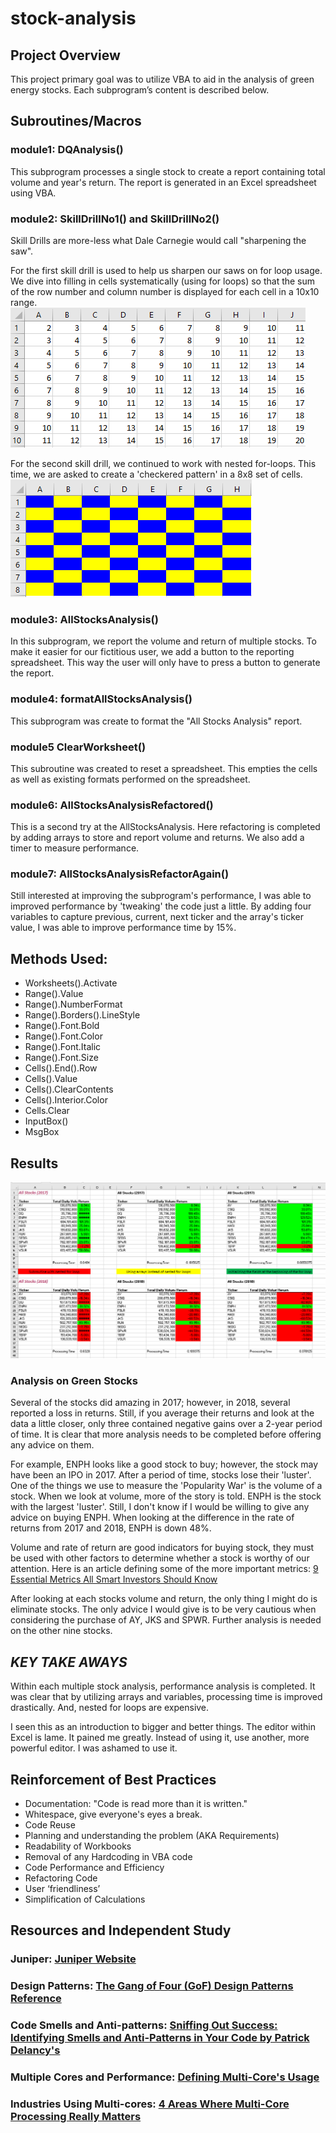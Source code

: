 # stock-analysis

## Project Overview

This project primary goal was to utilize VBA to aid in the analysis of green energy stocks. Each subprogram’s content is described below.


## Subroutines/Macros

### module1: DQAnalysis()

This subprogram processes a single stock to create a report containing total volume and year's return. The report is generated in an Excel spreadsheet using VBA.

### module2: SkillDrillNo1() and SkillDrillNo2()

Skill Drills are more-less what Dale Carnegie would call "sharpening the saw".

For the first skill drill is used to help us sharpen our saws on for loop usage. We
dive into filling in cells systematically (using for loops) so that the sum of the
row number and column number is displayed for each cell in a 10x10 range.
![](resources/SkillDrill1.png)

For the second skill drill, we continued to work with nested for-loops. This time,
we are asked to create a 'checkered pattern' in a 8x8 set of cells.
![](resources/SkillDrill2.png)

### module3: AllStocksAnalysis()

In this subprogram, we report the volume and return of multiple stocks. To make it
easier for our fictitious user, we add a button to the reporting spreadsheet. This
way the user will only have to press a button to generate the report.

### module4: formatAllStocksAnalysis()

This subprogram was create to format the "All Stocks Analysis" report.

### module5 ClearWorksheet()

This subroutine was created to reset a spreadsheet. This empties the cells as well
as existing formats performed on the spreadsheet.

### module6: AllStocksAnalysisRefactored()

This is a second try at the AllStocksAnalysis. Here refactoring is completed by adding
arrays to store and report volume and returns. We also add a timer to measure performance.

### module7: AllStocksAnalysisRefactorAgain()

Still interested at improving the subprogram's performance, I was able to improved
performance by 'tweaking' the code just a little. By adding four variables to capture
previous, current, next ticker and the array's ticker value, I was able to improve
performance time by 15%.

## Methods Used:

- Worksheets().Activate
- Range().Value
- Range().NumberFormat
- Range().Borders().LineStyle
- Range().Font.Bold
- Range().Font.Color
- Range().Font.Italic
- Range().Font.Size
- Cells().End().Row
- Cells().Value
- Cells().ClearContents
- Cells().Interior.Color
- Cells.Clear
- InputBox()
- MsgBox

## Results

![](resources/Table_and_Performance_Results.png)

### Analysis on Green Stocks

Several of the stocks did amazing in 2017; however, in 2018, several reported a loss in
returns. Still, if you average their returns and look at the data a little closer, only
three contained negative gains over a 2-year period of time. It is clear that more analysis needs to be completed before offering any advice on them.

For example, ENPH looks like a good stock to buy; however, the stock may have been an IPO in 2017. After a period of time, stocks lose their 'luster'. One of the things we use to measure the 'Popularity War' is the volume of a stock. When we look at volume, more of the story is told. ENPH is the stock with the largest 'luster'. Still, I don't know if I would be willing to give any advice on buying ENPH. When looking at the difference in the rate of returns from 2017 and 2018, ENPH is down 48%.

Volume and rate of return are good indicators for buying stock, they must be used with other factors to determine whether a stock is worthy of our attention. Here is an article defining some of the more important metrics: [9 Essential Metrics All Smart Investors Should Know](https://www.fool.com/investing/2018/03/21/9-essential-metrics-all-smart-investors-should-kno.aspx)

After looking at each stocks volume and return, the only thing I might do is eliminate stocks. The only advice I would give is to be very cautious when considering the purchase of AY, JKS and SPWR. Further analysis is needed on the other nine stocks.

## _KEY TAKE AWAYS_

Within each multiple stock analysis, performance analysis is completed. It was clear that by utilizing arrays and variables, processing time is improved drastically. And, nested for loops are expensive.

I seen this as an introduction to bigger and better things. The editor within Excel is lame. It pained me greatly. Instead of using it, use another, more powerful editor. I was ashamed to use it.

## Reinforcement of Best Practices

- Documentation: "Code is read more than it is written."
- Whitespace, give everyone's eyes a break.
- Code Reuse
- Planning and understanding the problem (AKA Requirements)
- Readability of Workbooks
- Removal of any Hardcoding in VBA code
- Code Performance and Efficiency
- Refactoring Code
- User ‘friendliness’
- Simplification of Calculations

## Resources and Independent Study

### Juniper: [Juniper Website](https://www.juniper-design.com/)

### Design Patterns: [The Gang of Four (GoF) Design Patterns Reference](http://w3sdesign.com/GoF_Design_Patterns_Reference0100.pdf)

### Code Smells and Anti-patterns: [Sniffing Out Success: Identifying Smells and Anti-Patterns in Your Code by Patrick Delancy's](https://patrickdelancy.com/2013/02/sniffing-out-success-identifying-smells-and-anti-patterns-in-your-code/)

### Multiple Cores and Performance: [Defining Multi-Core's Usage](https://www.newcmi.com/blog/how-many-cores#:~:text=When%20a%20computer%20multi-tasks%2C%20because%20a%20single-core%20processor,quicker%20transfer%20of%20data%20at%20any%20given%20time.)

### Industries Using Multi-cores: [4 Areas Where Multi-Core Processing Really Matters](https://blog.storagecraft.com/4-areas-multi-core-processing-really-matters/)

